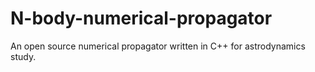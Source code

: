 # N-body-numerical-propagator
An open source numerical propagator written in C++ for astrodynamics study.
